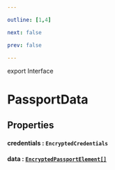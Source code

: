 ```yaml
---

outline: [1,4]

next: false

prev: false

---
```


export Interface
# PassportData

## Properties

#### credentials : `EncryptedCredentials`

#### data : [`EncryptedPassportElement[]`](./EncryptedPassportElement.md)
